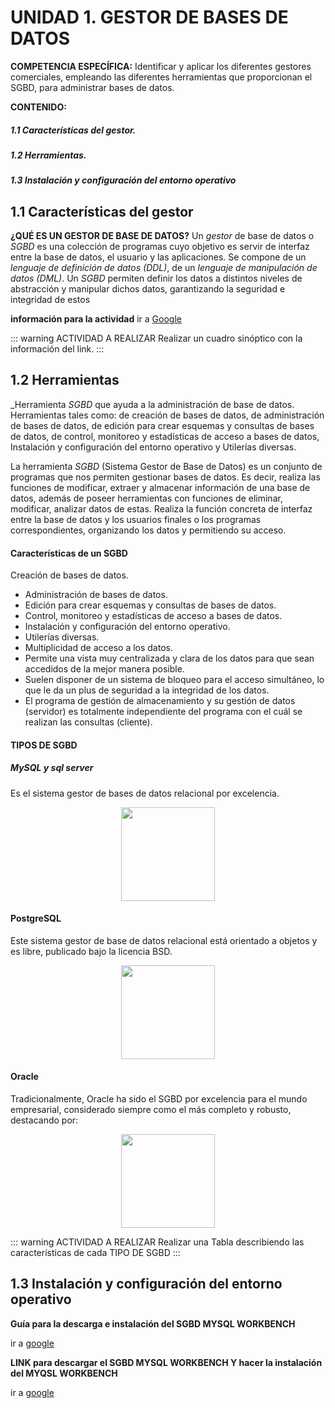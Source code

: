 #  UNIDAD 1. GESTOR DE BASES DE DATOS

  **COMPETENCIA ESPECÍFICA:** 
  Identificar y aplicar los diferentes gestores comerciales, empleando las diferentes herramientas que proporcionan el SGBD, para administrar bases de datos.

  **CONTENIDO:**
 ##### 1.1 Características del gestor.
 ##### 1.2 Herramientas.
 ##### 1.3 Instalación y configuración del entorno operativo

##  1.1 Características del  gestor

**¿QUÉ ES UN GESTOR DE BASE DE DATOS?**
Un _gestor_ de base de datos o _SGBD_ es una colección de programas cuyo objetivo es servir de interfaz entre la base de datos, el usuario y las aplicaciones. Se compone de un  _lenguaje de definición de datos (DDL)_, de un _lenguaje de manipulación de datos (DML)_.
Un _SGBD_ permiten definir los datos a distintos niveles de abstracción y manipular dichos datos, garantizando la seguridad e integridad de estos
 
 **información para la actividad**
 ir a [Google](https://intelequia.com/blog/post/gestor-de-base-de-datos-qu%C3%A9-es-funcionalidades-y-ejemplos)

 ::: warning  ACTIVIDAD A REALIZAR 
 Realizar un cuadro sinóptico con la información del link. 
 :::
  
## 1.2 Herramientas 

_Herramienta _SGBD_ que ayuda a la administración de base de datos. Herramientas tales como: de creación de bases de datos, de administración de bases de datos, de edición para crear esquemas y consultas de bases de datos, de control, monitoreo y estadísticas de acceso a bases de datos, Instalación y configuración del entorno operativo y Utilerías diversas.

La herramienta _SGBD_ (Sistema Gestor de Base de Datos) es un conjunto de programas que nos permiten gestionar bases de datos. Es decir, realiza las funciones de modificar, extraer y almacenar información de una base de datos, además de poseer herramientas con funciones de eliminar, modificar, analizar datos de estas. Realiza la función concreta de interfaz entre la base de datos y los usuarios finales o los programas correspondientes, organizando los datos y permitiendo su acceso.

#### Características de un SGBD ####

Creación de bases de datos.
- Administración de bases de datos.
- Edición para crear esquemas y consultas de bases de datos.
- Control, monitoreo y estadísticas de acceso a bases de datos.
- Instalación y configuración del entorno operativo.
- Utilerías diversas.
- Multiplicidad de acceso a los datos.
- Permite una vista muy centralizada y clara de los datos para que sean accedidos de la mejor manera posible.
- Suelen disponer de un sistema de bloqueo para el acceso simultáneo, lo que le da un plus de seguridad a la integridad de los datos.
- El programa de gestión de almacenamiento y su gestión de datos (servidor) es totalmente independiente del programa con el cuál se realizan las consultas (cliente).

#### TIPOS DE SGBD ####

##### MySQL  y  sql server #####
Es el sistema gestor de bases de datos relacional por excelencia.

<center>
<img  src='https://www.simplilearn.com/ice9/free_resources_article_thumb/difference_between_sql_and_mysql.jpg' width='150px'/>
</center>

#### PostgreSQL ####
Este sistema gestor de base de datos relacional está orientado a objetos y es libre, publicado bajo la licencia BSD.

<center>
<img  src='https://w7.pngwing.com/pngs/173/36/png-transparent-postgresql-logo-computer-software-database-open-source-s-text-head-snout.png' width='150px'/>
</center>

#### Oracle ####
Tradicionalmente, Oracle ha sido el SGBD por excelencia para el mundo empresarial, considerado siempre como el más completo y robusto, destacando por:

<center>
<img  src='https://e7.pngegg.com/pngimages/212/1006/png-clipart-logo-brand-product-design-trademark-oracle-database-powerpoint-text-trademark.png' width='150px'/>
</center>

::: warning  ACTIVIDAD A REALIZAR 
 Realizar una  Tabla  describiendo  las características de cada  TIPO DE SGBD 
 :::

 ## 1.3 Instalación y configuración del entorno operativo

  **Guía para  la descarga e instalación del SGBD MYSQL WORKBENCH** 

 ir a [google](https://codigosql.top/mysql/instalar-mysql-server-y-mysql-workbench-en-windows-10/)

 **LINK  para descargar  el  SGBD MYSQL WORKBENCH Y hacer la instalación del MYQSL WORKBENCH**

 ir a [google](https://dev.mysql.com/downloads/workbench/)

